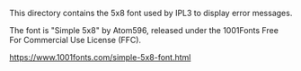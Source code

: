 This directory contains the 5x8 font used by IPL3 to display error messages.

The font is "Simple 5x8" by Atom596, released under the 1001Fonts Free For
Commercial Use License (FFC).

https://www.1001fonts.com/simple-5x8-font.html

